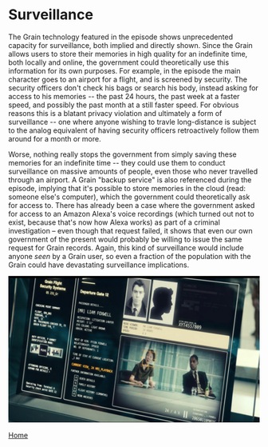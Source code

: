 # Surveillance

The Grain technology featured in the episode shows unprecedented capacity for
surveillance, both implied and directly shown. Since the Grain allows users to
store their memories in high quality for an indefinite time, both locally and
online, the government could theoretically use this information for its own
purposes. For example, in the episode the main character goes to an airport
for a flight, and is screened by security. The security officers don't check
his bags or search his body, instead asking for access to his memories --
the past 24 hours, the past week at a faster speed, and possibly the past
month at a still faster speed. For obvious reasons this is a blatant
privacy violation and ultimately a form of surveillance -- one where
anyone wishing to travle long-distance is subject to the analog equivalent
of having security officers retroactively follow them around for a month
or more.

Worse, nothing really stops the government from simply saving these
memories for an indefinite time -- they could use them to conduct
surveillance on massive amounts of people, even those who never travelled
through an airport. A Grain "backup service" is also referenced during the
episode, implying that it's possible to store memories in the cloud (read:
someone else's computer), which the government could theoretically ask for
access to. There has already been a case where the government asked for
access to an Amazon Alexa's voice recordings (which turned out not to
exist, because that's now how Alexa works) as part of a criminal
investigation – even though that request failed, it shows that even our
own government of the present would probably be willing to issue the same
request for Grain records. Again, this kind of surveillance would include
anyone *seen* by a Grain user, so even a fraction of the population with
the Grain could have devastating surveillance implications.

![Data visable to TSA](img/TSA_Screen.png)

[Home](https://saahilclaypool.github.io/blackmirror/)